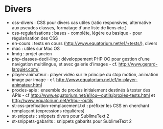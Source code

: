 Divers
========

* css-divers : CSS pour divers cas utiles (ratio responsives, alternative aux pseudos classes, formatage d'une liste de liens etc.)
* css-regularisations : bases - complète, légère ou basique - pour régularisation des CSS
* en-cours : tests en cours (http://www.equatorium.net/e1/+tests/), divers
* mac : utiles sur Mac OS
* lmdg : projet ancien
* php-classes-decli-ling : développement PHP OO pour gestion d'une navigation multilingue, et avec galerie d'images - cf. http://www.gerard-larguier.com/
* player-animateur : player vidéo sur le principe du stop motion, animation image par image - cf. http://www.equatorium.net/e1/in-player-animateur.html
* proxies-apis : ensemble de proxies initialement destinés à tester des APIs - cf http://www.equatorium.net/e1/ou--outils/proxies-tests.html et http://www.equatorium.net/e1/ou--outils
* st-css-prefixation-remplacement.txt : préfixer les CSS en cherchant remplaçant (expressions régulières)
* st-snippets : snippets divers pour SublimeText 2
* st-snippets-gabarits : snippets gabarits pour SublimeText 2

